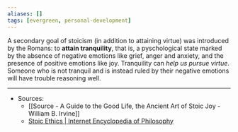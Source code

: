 ```yaml
---
aliases: []
tags: [evergreen, personal-development]
---
```


A secondary goal of stoicism (in addition to attaining virtue) was introduced by the Romans: to **attain tranquility**, that is, a pyschological state marked by the absence of negative emotions like grief, anger and anxiety, and the presence of positive emotions like joy. Tranquility can *help us pursue virtue*. Someone who is not tranquil and is instead ruled by their negative emotions will have trouble reasoning well. 

---

- Sources:
	- [[Source - A Guide to the Good Life, the Ancient Art of Stoic Joy - William B. Irvine]]
	- [Stoic Ethics | Internet Encyclopedia of Philosophy](https://iep.utm.edu/stoiceth/)
